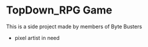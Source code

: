 # TopDown_RPG Game

This is a side project made by members of Byte Busters

- pixel artist in need 
